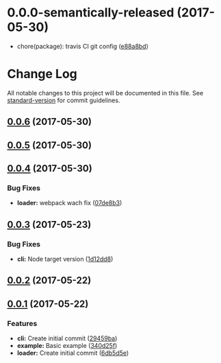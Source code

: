 <a name="0.0.0-semantically-released"></a>
# 0.0.0-semantically-released (2017-05-30)

* chore(package): travis CI git config ([e88a8bd](https://github.com/design4pro/kss-loader/commit/e88a8bd))



# Change Log

All notable changes to this project will be documented in this file. See [standard-version](https://github.com/conventional-changelog/standard-version) for commit guidelines.

<a name="0.0.6"></a>
## [0.0.6](https://github.com/design4pro/kss-loader/compare/v0.0.5...v0.0.6) (2017-05-30)



<a name="0.0.5"></a>
## [0.0.5](https://github.com/design4pro/kss-loader/compare/v0.0.4...v0.0.5) (2017-05-30)



<a name="0.0.4"></a>
## [0.0.4](https://github.com/design4pro/kss-loader/compare/v0.0.3...v0.0.4) (2017-05-30)


### Bug Fixes

* **loader:** webpack wach fix ([07de8b3](https://github.com/design4pro/kss-loader/commit/07de8b3))



<a name="0.0.3"></a>
## [0.0.3](https://github.com/design4pro/kss-loader/compare/v0.0.2...v0.0.3) (2017-05-23)


### Bug Fixes

* **cli:** Node target version ([1d12dd8](https://github.com/design4pro/kss-loader/commit/1d12dd8))



<a name="0.0.2"></a>
## [0.0.2](https://github.com/design4pro/kss-loader/compare/v0.0.1...v0.0.2) (2017-05-22)



<a name="0.0.1"></a>
## [0.0.1](https://github.com/design4pro/kss-loader/compare/29459ba...v0.0.1) (2017-05-22)


### Features

* **cli:** Create initial commit ([29459ba](https://github.com/design4pro/kss-loader/commit/29459ba))
* **example:** Basic example ([340d25f](https://github.com/design4pro/kss-loader/commit/340d25f))
* **loader:** Create initial commit ([6db5d5e](https://github.com/design4pro/kss-loader/commit/6db5d5e))
